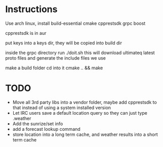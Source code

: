 # Instructions
Use arch linux, install build-essential cmake cpprestsdk grpc boost

cpprestsdk is in aur

put keys into a keys dir, they will be copied into build dir

inside the grpc directory run ./doit.sh this will download ultimateq latest proto files and generate the include files we use

make a build folder cd into it cmake .. && make


# TODO
* Move all 3rd party libs into a vendor folder, maybe add cpprestsdk to that instead of using a system installed version
* Let IRC users save a default location query so they can just type .weather
* Add the sunrize/set info
* add a forecast lookup command
* store location into a long term cache, and weather results into a short term cache

